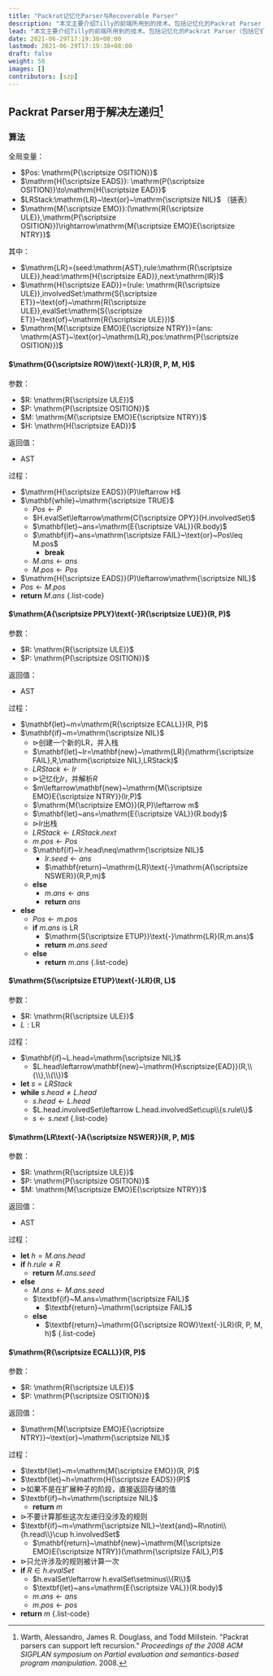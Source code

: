 ```yaml
---
title: "Packrat记忆化Parser与Recoverable Parser"
description: "本文主要介绍Tilly的前端所用到的技术。包括记忆化的Packrat Parser（包括它们带来的增量和解决左递归的方法）、Parser Combinator和基于PEG的Recoverable Parser。"
lead: "本文主要介绍Tilly的前端所用到的技术。包括记忆化的Packrat Parser（包括它们带来的增量和解决左递归的方法）、Parser Combinator和基于PEG的Recoverable Parser。"
date: 2021-06-29T17:19:38+08:00
lastmod: 2021-06-29T17:19:38+08:00
draft: false
weight: 50
images: []
contributors: [szp]
---
```


## Packrat Parser用于解决左递归[^warth2008packrat]

### 算法

全局变量：

- $Pos: \mathrm{P{\scriptsize OSITION}}$
- $\mathrm{H{\scriptsize EADS}}: \mathrm{P{\scriptsize OSITION}}\to\mathrm{H{\scriptsize EAD}}$
- $LRStack:\mathrm{LR}~\text{or}~\mathrm{\scriptsize NIL}$ <span class="comment">（链表）</span>
- $\mathrm{M{\scriptsize EMO}}:(\mathrm{R{\scriptsize ULE}},\mathrm{P{\scriptsize OSITION}})\rightarrow\mathrm{M{\scriptsize EMO}E{\scriptsize NTRY}}$

其中：

- $\mathrm{LR}=(seed:\mathrm{AST},rule:\mathrm{R{\scriptsize ULE}},head:\mathrm{H{\scriptsize EAD}},next:\mathrm{lR})$
- $\mathrm{H{\scriptsize EAD}}=(rule: \mathrm{R{\scriptsize ULE}},involvedSet:\mathrm{S{\scriptsize ET}}~\text{of}~\mathrm{R{\scriptsize ULE}},evalSet:\mathrm{S{\scriptsize ET}}~\text{of}~\mathrm{R{\scriptsize ULE}})$
- $\mathrm{M{\scriptsize EMO}E{\scriptsize NTRY}}=(ans: \mathrm{AST}~\text{or}~\mathrm{LR},pos:\mathrm{P{\scriptsize OSITION}})$

#### $\mathrm{G{\scriptsize ROW}\text{-}LR}(R, P, M, H)$

参数：

- $R: \mathrm{R{\scriptsize ULE}}$
- $P: \mathrm{P{\scriptsize OSITION}}$
- $M: \mathrm{M{\scriptsize EMO}E{\scriptsize NTRY}}$
- $H: \mathrm{H{\scriptsize EAD}}$

返回值：

- $\mathrm{AST}$

过程：

- $\mathrm{H{\scriptsize EADS}}(P)\leftarrow H$
- $\mathbf{while}~\mathrm{\scriptsize TRUE}$
  - $Pos\leftarrow P$
  - $H.evalSet\leftarrow\mathrm{C{\scriptsize OPY}}(H.involvedSet)$
  - $\mathbf{let}~ans=\mathrm{E{\scriptsize VAL}}(R.body)$
  - $\mathbf{if}~ans=\mathrm{\scriptsize FAIL}~\text{or}~Pos\leq M.pos$
    - $\mathbf{break}$
  - $M.ans\leftarrow ans$
  - $M.pos\leftarrow Pos$
- $\mathrm{H{\scriptsize EADS}}(P)\leftarrow\mathrm{\scriptsize NIL}$
- $Pos\leftarrow M.pos$
- $\mathbf{return}~M.ans$
{.list-code}

#### $\mathrm{A{\scriptsize PPLY}\text{-}R{\scriptsize LUE}}(R, P)$

参数：

- $R: \mathrm{R{\scriptsize ULE}}$
- $P: \mathrm{P{\scriptsize OSITION}}$

返回值：

- $\mathrm{AST}$

过程：

- $\mathbf{let}~m=\mathrm{R{\scriptsize ECALL}}(R, P)$
- $\mathbf{if}~m=\mathrm{\scriptsize NIL}$
  - <span class="comment">$\triangleright$创建一个新的$\mathrm{LR}$，并入栈</span>
  - $\mathbf{let}~lr=\mathbf{new}~\mathrm{LR}(\mathrm{\scriptsize FAIL},R,\mathrm{\scriptsize NIL},LRStack)$
  - $LRStack\leftarrow lr$
  - <span class="comment">$\triangleright$记忆化$lr$，并解析$R$</span>
  - $m\leftarrow\mathbf{new}~\mathrm{M{\scriptsize EMO}E{\scriptsize NTRY}}(lr,P)$
  - $\mathrm{M{\scriptsize EMO}}(R,P)\leftarrow m$
  - $\mathbf{let}~ans=\mathrm{E{\scriptsize VAL}}(R.body)$
  - <span class="comment">$\triangleright lr$出栈</span>
  - $LRStack\leftarrow LRStack.next$
  - $m.pos\leftarrow Pos$
  - $\mathbf{if}~lr.head\neq\mathrm{\scriptsize NIL}$
    - $lr.seed\leftarrow ans$
    - $\mathbf{return}~\mathrm{LR}\text{-}\mathrm{A{\scriptsize NSWER}}(R,P,m)$
  - $\mathbf{else}$
    - $m.ans\leftarrow ans$
    - $\mathbf{return}~ans$
- $\mathbf{else}$
  - $Pos\leftarrow m.pos$
  - $\mathbf{if}~m.ans~\text{is}~\mathrm{LR}$
    - $\mathrm{S{\scriptsize ETUP}}\text{-}\mathrm{LR}(R,m.ans)$
    - $\mathbf{return}~m.ans.seed$
  - $\mathbf{else}$
    - $\mathbf{return}~m.ans$
{.list-code}

#### $\mathrm{S{\scriptsize ETUP}\text{-}LR}(R, L)$

参数：

- $R: \mathrm{R{\scriptsize ULE}}$
- $L: \mathrm{LR}$

过程：

- $\mathbf{if}~L.head=\mathrm{\scriptsize NIL}$
  - $L.head\leftarrow\mathbf{new}~\mathrm{H\scriptsize{EAD}}(R,\\{\\},\\{\\})$
- $\mathbf{let}~s=LRStack$
- $\mathbf{while}~s.head\neq L.head$
  - $s.head\leftarrow L.head$
  - $L.head.involvedSet\leftarrow L.head.involvedSet\cup\\{s.rule\\}$
  - $s\leftarrow s.next$
{.list-code}

#### $\mathrm{LR\text{-}A{\scriptsize NSWER}}(R, P, M)$

参数：

- $R: \mathrm{R{\scriptsize ULE}}$
- $P: \mathrm{P{\scriptsize OSITION}}$
- $M: \mathrm{M{\scriptsize EMO}E{\scriptsize NTRY}}$

返回值：

- $\mathrm{AST}$

过程：

- $\mathbf{let}~h=M.ans.head$
- $\textbf{if}~h.rule\neq R$
  - $\textbf{return}~M.ans.seed$
- $\textbf{else}$
  - $M.ans\leftarrow M.ans.seed$
  - $\textbf{if}~M.ans=\mathrm{\scriptsize FAIL}$
    - $\textbf{return}~\mathrm{\scriptsize FAIL}$
  - $\textbf{else}$
    - $\textbf{return}~\mathrm{G{\scriptsize ROW}\text{-}LR}(R, P, M, h)$
{.list-code}

#### $\mathrm{R{\scriptsize ECALL}}(R, P)$

参数：

- $R: \mathrm{R{\scriptsize ULE}}$
- $P: \mathrm{P{\scriptsize OSITION}}$

返回值：

- $\mathrm{M{\scriptsize EMO}E{\scriptsize NTRY}}~\text{or}~\mathrm{\scriptsize NIL}$

过程：

- $\textbf{let}~m=\mathrm{M{\scriptsize EMO}}(R, P)$
- $\textbf{let}~h=\mathrm{H{\scriptsize EADS}}(P)$
- <span class="comment">$\triangleright$如果不是在扩展种子的阶段，直接返回存储的值</span>
- $\textbf{if}~h=\mathrm{\scriptsize NIL}$
  - $\mathbf{return}~m$
- <span class="comment">$\triangleright$不要计算那些这次左递归没涉及的规则</span>
- $\textbf{if}~m=\mathrm{\scriptsize NIL}~\text{and}~R\notin\\{h.read\\}\cup h.involvedSet$
  - $\mathbf{return}~\mathbf{new}~\mathrm{M{\scriptsize EMO}E{\scriptsize NTRY}}(\mathrm{\scriptsize FAIL},P)$
- <span class="comment">$\triangleright$只允许涉及的规则被计算一次</span>
- $\textbf{if}~R\in h.evalSet$
  - $h.evalSet\leftarrow h.evalSet\setminus\\{R\\}$
  - $\textbf{let}~ans=\mathrm{E{\scriptsize VAL}}(R.body)$
  - $m.ans\leftarrow ans$
  - $m.pos\leftarrow pos$
- $\textbf{return}~m$
{.list-code}

[^warth2008packrat]: Warth, Alessandro, James R. Douglass, and Todd Millstein. "Packrat parsers can support left recursion." *Proceedings of the 2008 ACM SIGPLAN symposium on Partial evaluation and semantics-based program manipulation*. 2008.

<style scoped>
ul.list-code, ul.list-code ul {
    list-style-type: none;
    padding-left: 2em;
}
ul.list-code {
    padding: 1em;
    border-radius: 0.5em;
    box-shadow: 0 0 3px rgba(0, 0, 0, 0.4);
}

.list-code .comment {
    opacity: 0.4;
}
</style>
